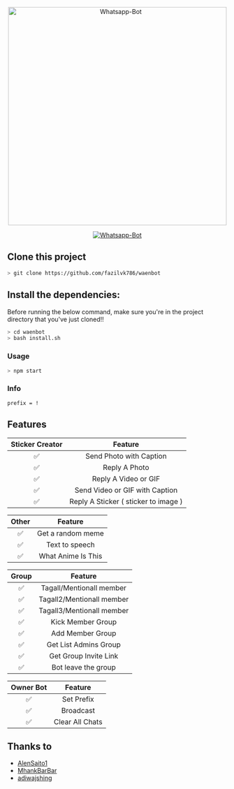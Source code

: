 <p align="center">
<img src="https://data.whicdn.com/images/320025844/original.jpg" alt="Whatsapp-Bot" width="500" />
</p>
<p align="center">
<a href="#"><img title="Whatsapp-Bot" src="https://img.shields.io/badge/Termux Whatsapp Bot-green?colorA=%23ff0000&colorB=%23017e40&style=for-the-badge"></a>
</p>

## Clone this project

```bash
> git clone https://github.com/fazilvk786/waenbot

```

## Install the dependencies:
Before running the below command, make sure you're in the project directory that
you've just cloned!!

```bash
> cd waenbot
> bash install.sh
```

### Usage
```bash
> npm start
```

### Info
```
prefix = !
```

## Features

| Sticker Creator |                Feature           |
| :-----------: | :--------------------------------: |
|       ✅       | Send Photo with Caption          |
|       ✅       | Reply A Photo                    |
|       ✅       | Reply A Video or GIF             |
|       ✅       | Send Video or GIF with Caption   |
|       ✅       | Reply A Sticker ( sticker to image ) |

| Other  |                     Feature                     |
| :------------: | :---------------------------------------------: |
|       ✅        |   Get a random meme             |
|       ✅        |   Text to speech                |
|       ✅        |   What Anime Is This 			|

| Group  |                     Feature               |
| :-----------: | :--------------------------------: |
|       ✅        |   Tagall/Mentionall member       |
|       ✅        |   Tagall2/Mentionall member       |
|       ✅        |   Tagall3/Mentionall member       |
|       ✅        |   Kick Member Group	             |
|       ✅        |   Add Member Group	             |
|       ✅        |   Get List Admins Group          |
|       ✅        |   Get Group Invite Link          |
|       ✅        |   Bot leave the group            |

| Owner Bot  |                     Feature           |
| :-----------: | :--------------------------------: |
|       ✅        |   Set Prefix                     |
|       ✅        |   Broadcast                      |
|       ✅        |   Clear All Chats                |


## Thanks to
- [AlenSaito1](https://github.com/AlenSaito1)
- [MhankBarBar](https://github.com/MhankBarBar/termux-wabot)
- [adiwajshing](https://github.com/adiwajshing/Baileys)

